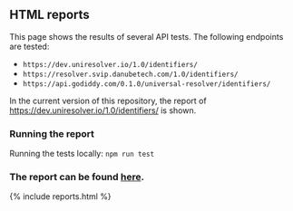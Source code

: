 ## HTML reports

This page shows the results of several API tests. The following endpoints are tested:
- `https://dev.uniresolver.io/1.0/identifiers/`
- `https://resolver.svip.danubetech.com/1.0/identifiers/`
- `https://api.godiddy.com/0.1.0/universal-resolver/identifiers/`

In the current version of this repository, the report of https://dev.uniresolver.io/1.0/identifiers/ is shown.

### Running the report

Running the tests locally:
`npm run test`

### The report can be found [here](https://danubetech.github.io/did-resolution-test-suite/reports.html).

{% include reports.html %}